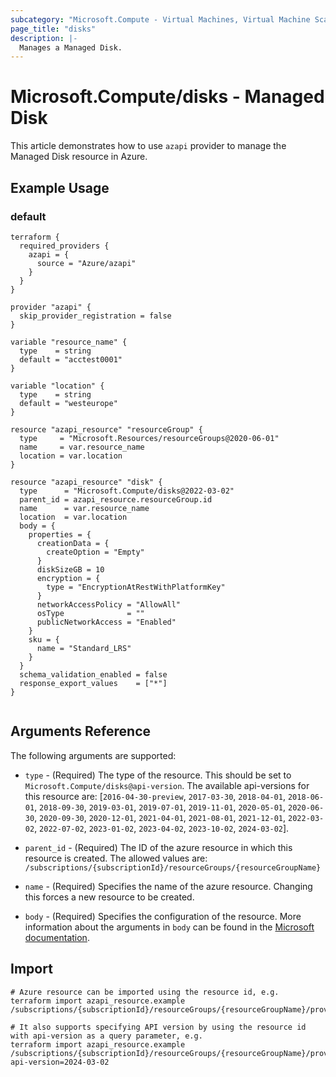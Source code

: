```yaml
---
subcategory: "Microsoft.Compute - Virtual Machines, Virtual Machine Scale Sets"
page_title: "disks"
description: |-
  Manages a Managed Disk.
---
```


# Microsoft.Compute/disks - Managed Disk

This article demonstrates how to use `azapi` provider to manage the Managed Disk resource in Azure.

## Example Usage

### default

```hcl
terraform {
  required_providers {
    azapi = {
      source = "Azure/azapi"
    }
  }
}

provider "azapi" {
  skip_provider_registration = false
}

variable "resource_name" {
  type    = string
  default = "acctest0001"
}

variable "location" {
  type    = string
  default = "westeurope"
}

resource "azapi_resource" "resourceGroup" {
  type     = "Microsoft.Resources/resourceGroups@2020-06-01"
  name     = var.resource_name
  location = var.location
}

resource "azapi_resource" "disk" {
  type      = "Microsoft.Compute/disks@2022-03-02"
  parent_id = azapi_resource.resourceGroup.id
  name      = var.resource_name
  location  = var.location
  body = {
    properties = {
      creationData = {
        createOption = "Empty"
      }
      diskSizeGB = 10
      encryption = {
        type = "EncryptionAtRestWithPlatformKey"
      }
      networkAccessPolicy = "AllowAll"
      osType              = ""
      publicNetworkAccess = "Enabled"
    }
    sku = {
      name = "Standard_LRS"
    }
  }
  schema_validation_enabled = false
  response_export_values    = ["*"]
}


```



## Arguments Reference

The following arguments are supported:

* `type` - (Required) The type of the resource. This should be set to `Microsoft.Compute/disks@api-version`. The available api-versions for this resource are: [`2016-04-30-preview`, `2017-03-30`, `2018-04-01`, `2018-06-01`, `2018-09-30`, `2019-03-01`, `2019-07-01`, `2019-11-01`, `2020-05-01`, `2020-06-30`, `2020-09-30`, `2020-12-01`, `2021-04-01`, `2021-08-01`, `2021-12-01`, `2022-03-02`, `2022-07-02`, `2023-01-02`, `2023-04-02`, `2023-10-02`, `2024-03-02`].

* `parent_id` - (Required) The ID of the azure resource in which this resource is created. The allowed values are:  
  `/subscriptions/{subscriptionId}/resourceGroups/{resourceGroupName}`

* `name` - (Required) Specifies the name of the azure resource. Changing this forces a new resource to be created.

* `body` - (Required) Specifies the configuration of the resource. More information about the arguments in `body` can be found in the [Microsoft documentation](https://learn.microsoft.com/en-us/azure/templates/Microsoft.Compute/disks?pivots=deployment-language-terraform).

## Import

 ```shell
 # Azure resource can be imported using the resource id, e.g.
 terraform import azapi_resource.example /subscriptions/{subscriptionId}/resourceGroups/{resourceGroupName}/providers/Microsoft.Compute/disks/{resourceName}
 
 # It also supports specifying API version by using the resource id with api-version as a query parameter, e.g.
 terraform import azapi_resource.example /subscriptions/{subscriptionId}/resourceGroups/{resourceGroupName}/providers/Microsoft.Compute/disks/{resourceName}?api-version=2024-03-02
 ```
